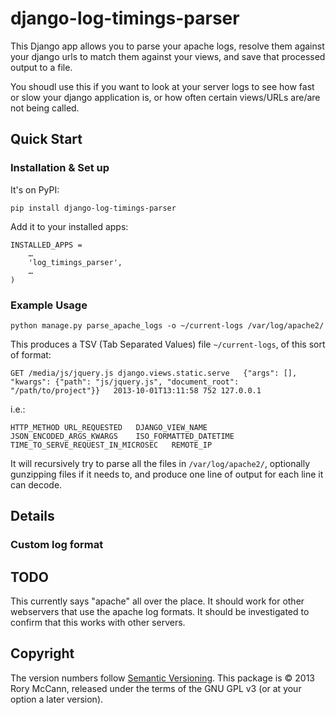 # django-log-timings-parser

This Django app allows you to parse your apache logs, resolve them against your
django urls to match them against your views, and save that processed output to
a file.

You shoudl use this if you want to look at your server logs to see how fast or
slow your django application is, or how often certain views/URLs are/are not
being called.

## Quick Start

### Installation & Set up

It's on PyPI:

    pip install django-log-timings-parser

Add it to your installed apps:

    INSTALLED_APPS = 
        …
        'log_timings_parser',
        …
    )

### Example Usage

    python manage.py parse_apache_logs -o ~/current-logs /var/log/apache2/


This produces a TSV (Tab Separated Values) file ``~/current-logs``, of this sort of format:

    GET	/media/js/jquery.js	django.views.static.serve	{"args": [], "kwargs": {"path": "js/jquery.js", "document_root": "/path/to/project"}}	2013-10-01T13:11:58	752	127.0.0.1

i.e.:

    HTTP_METHOD URL_REQUESTED   DJANGO_VIEW_NAME    JSON_ENCODED_ARGS_KWARGS    ISO_FORMATTED_DATETIME  TIME_TO_SERVE_REQUEST_IN_MICROSEC   REMOTE_IP

It will recursively try to parse all the files in ``/var/log/apache2/``, optionally gunzipping files if it needs to, and produce one line of output for each line it can decode.

## Details

### Custom log format



## TODO

This currently says "apache" all over the place. It should work for other
webservers that use the apache log formats. It should be investigated to
confirm that this works with other servers.

## Copyright

The version numbers follow [Semantic Versioning](http://semver.org/). This
package is © 2013 Rory McCann, released under the terms of the GNU GPL v3 (or
at your option a later version).
